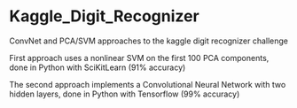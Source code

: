 # Kaggle_Digit_Recognizer
ConvNet and PCA/SVM approaches to the kaggle digit recognizer challenge

First approach uses a nonlinear SVM on the first 100 PCA components, done in Python with SciKitLearn (91% accuracy)

The second approach implements a Convolutional Neural Network with two hidden layers, done in Python with Tensorflow (99% accuracy)
